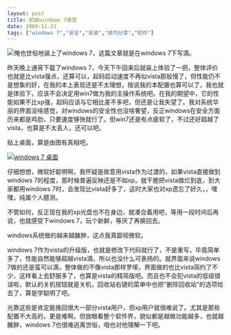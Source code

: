 ```yaml
---
layout: post
title: 初装windows 7感受
date: 2009-11-21
tags: ["windows 7","安全","安装","技巧分享","软件"]
---
```


![](4149403609_93af53d2cb_o.jpg)俺也世俗地装上了windows 7，这篇文章就是在windows 7下写滴。

昨天晚上通宵下载了windows 7，今天下午回来后就装上体验了一把，整体评价也就是比vista强点，还算可以，起码启动速度不再似vista那般慢了，但性能仍不是想象的好，在我的本上表现还是不太理想，按说我的本配置也算可以了，我也就是体验下，应该不会决定用win7做为我的主操作系统吧。在我的期望中，它的性能如果不比xp强，起码应该与它相比差不多吧，但还是让我失望了。我对系统华丽的界面没啥感觉，对windows的安全性也没啥奢望，反正windows在安全方面历来都是鸡肋，只要速度够快就行了。但win7还是有点疲软了，不过还好超越了vista，也算是不太丢人，还可以吧。

<!--more-->

贴上桌面，算是由图有真相吧。

[![windows 7 桌面](http://localhost/img/2009/4124680760_59b68c8e0d_o.jpg)](4124680760_59b68c8e0d_o.jpg)

仔细想想，微软好聪明啊，我怀疑是故意用vista作为过渡的，如果vista直接做到windows 7的程度，那时候普遍反映还是不如xp，就干脆把vista做烂到底，到大家都用windows 7时，会发现比vista好多了，这时大家也对xp遗忘了好久，，嘿嘿，纯属个人臆测。

不管如何，反正现在我的xp光盘也不在身边，就凑合着用吧，等用一段时间后再说，也就感受下windows 7，玩个新鲜，等厌了再换回去。

windows系统做的越来越臃肿，这点我真鄙视微软。

windows 7作为vista的升级版，也就是修改下代码就行了，不是重写，毕竟简单多了，性能自然能够超越vista滴，所以也没什么可表扬的。就界面来说windows 7做的还是蛮可以滴，整体做的不像vista那样罗嗦，界面做的也比vista简约了不少，这样看上去舒服多了，也算是vista的精简版吧。而且也不会犯vista的低级错误啦，默认的关机按钮就是关机，回收站右键的菜单中也把"删除回收站"的选项给去了，算是学聪明了吧。

光靠这些是肯定能挽回很大一部分vista用户，但xp用户就很难说了。尤其是那些配置不大高的，更是难啊。但放眼看整个软件界，貌似都是越做功能越多，也就越臃肿，windows 7也很难逃离世俗，咱也对他理解一下吧。